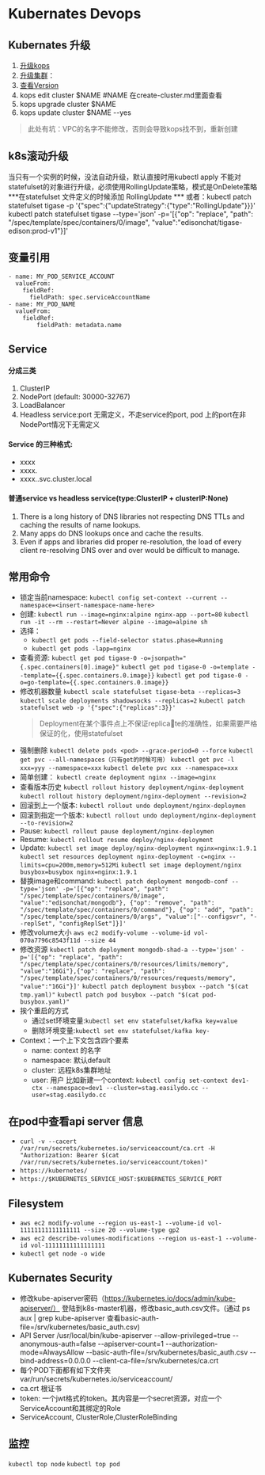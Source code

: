 # Kubernates Devops
## Kubernates 升级
1. [升级kops](https://github.com/kubernetes/kops)
2. [升级集群](https://github.com/kubernetes/kops/blob/master/docs/upgrade.md)：
3. [查看Version](https://github.com/kubernetes/kubernetes/blob/master/CHANGELOG.md)
4. kops edit cluster $NAME #NAME 在create-cluster.md里面查看
5. kops upgrade cluster $NAME
6. kops update cluster $NAME --yes
>此处有坑：VPC的名字不能修改，否则会导致kops找不到，重新创建

## k8s滚动升级
当只有一个实例的时候，没法自动升级，默认直接时用kubectl apply 不能对statefulset的对象进行升级，必须使用RollingUpdate策略，模式是OnDelete策略
***在statefulset 文件定义的时候添加 RollingUpdate ***
或者：kubectl patch statefulset tigase -p '{"spec":{"updateStrategy":{"type":"RollingUpdate"}}}'
kubectl patch statefulset tigase --type='json' -p='[{"op": "replace", "path": "/spec/template/spec/containers/0/image", "value":"edisonchat/tigase-edison:prod-v1"}]'

## 变量引用
```
- name: MY_POD_SERVICE_ACCOUNT
  valueFrom:
    fieldRef:
      fieldPath: spec.serviceAccountName
- name: MY_POD_NAME
  valueFrom:
    fieldRef:
        fieldPath: metadata.name
```
## Service 
#### 分成三类
1. ClusterIP
2. NodePort (default: 30000-32767)
3. LoadBalancer
4. Headless service:port 无需定义，不走service的port, pod 上的port在非NodePort情况下无需定义
#### Service 的三种格式:
- xxxx
- xxxx.<namespace>
- xxxx.<namespace>.svc.cluster.local
####  普通service vs headless service(type:ClusterIP + clusterIP:None) 
1. There is a long history of DNS libraries not respecting DNS TTLs and caching the results of name lookups.
2. Many apps do DNS lookups once and cache the results.
3. Even if apps and libraries did proper re-resolution, the load of every client re-resolving DNS over and over would be difficult to manage.

## 常用命令
- 锁定当前namespace:
    `kubectl config set-context --current --namespace=<insert-namespace-name-here>`
- 创建:
    `kubectl run --image=nginx:alpine nginx-app --port=80`
    `kubectl run -it --rm --restart=Never alpine --image=alpine sh`
- 选择：
  - `kubectl get pods --field-selector status.phase=Running`
  - `kubectl get pods -lapp=nginx`
- 查看资源:
    `kubectl get pod tigase-0 -o=jsonpath="{.spec.containers[0].image}"`
    `kubectl get pod tigase-0 -o=template --template={{.spec.containers.0.image}}`
    `kubectl get pod tigase-0 -o=go-template={{.spec.containers.0.image}}`
- 修改机器数量
    `kubectl scale statefulset tigase-beta --replicas=3`
    `kubectl scale deployments shadowsocks --replicas=2`
    `kubectl patch statefulset web -p '{"spec":{"replicas":3}}'`
    > Deployment在某个事件点上不保证replicate的准确性，如果需要严格保证的化，使用statefulset
- 强制删除
    `kubectl delete pods <pod> --grace-period=0 --force`
    `kubectl get pvc --all-namespaces（只有get的时候可用）`
    `kubectl get pvc -l xxx=yyy --namespace=xxx`
    `kubectl delete pvc xxx --namespace=xxx`
- 简单创建：
    `kubectl create deployment nginx --image=nginx`
- 查看版本历史
    `kubectl rollout history deployment/nginx-deployment`
    `kubectl rollout history deployment/nginx-deployment --revision=2`
- 回滚到上一个版本: 
    `kubectl rollout undo deployment/nginx-deploymen`
- 回滚到指定一个版本: 
    `kubectl rollout undo deployment/nginx-deployment --to-revision=2`
- Pause: 
    `kubectl rollout pause deployment/nginx-deploymen`
- Resume: 
    `kubectl rollout resume deploy/nginx-deployment`
- Update:
    `kubectl set image deploy/nginx-deployment nginx=nginx:1.9.1`
    `kubectl set resources deployment nginx-deployment -c=nginx --limits=cpu=200m,memory=512Mi`
    `kubectl set image deployment/nginx busybox=busybox nginx=nginx:1.9.1`
- 替换image和command: `kubectl patch deployment mongodb-conf --type='json' -p='[{"op": "replace", "path": "/spec/template/spec/containers/0/image", "value":"edisonchat/mongodb"}, {"op": "remove", "path": "/spec/template/spec/containers/0/command"}, {"op": "add", "path": "/spec/template/spec/containers/0/args", "value":["--configsvr", "--replSet", "configReplSet"]}]'`
- 修改volume大小
    `aws ec2 modify-volume --volume-id vol-070a7796c8543f11d --size 44` 
- 修改资源
    `kubectl patch deployment mongodb-shad-a --type='json' -p='[{"op": "replace", "path": "/spec/template/spec/containers/0/resources/limits/memory", "value":"16Gi"},{"op": "replace", "path": "/spec/template/spec/containers/0/resources/requests/memory", "value":"16Gi"}]'`
    `kubectl patch deployment busybox --patch "$(cat tmp.yaml)"`
    `kubectl patch pod busybox --patch "$(cat pod-busybox.yaml)"`
- 挨个重启的方式
    - 通过set环境变量:`kubectl set env statefulset/kafka key=value`
    - 删除环境变量:`kubectl set env statefulset/kafka key-`
- Context：一个上下文包含四个要素
    - name: context 的名字
    - namespace: 默认default 
    - cluster: 远程k8s集群地址
    - user: 用户
    比如新建一个context: `kubectl config set-context dev1-ctx --namespace=dev1 --cluster=stag.easilydo.cc --user=stag.easilydo.cc`
## 在pod中查看api server 信息
-  `curl -v --cacert /var/run/secrets/kubernetes.io/serviceaccount/ca.crt -H "Authorization: Bearer $(cat /var/run/secrets/kubernetes.io/serviceaccount/token)"`
- `https://kubernetes/`
- `https://$KUBERNETES_SERVICE_HOST:$KUBERNETES_SERVICE_PORT`

## Filesystem
- `aws ec2 modify-volume --region us-east-1 --volume-id vol-11111111111111111 --size 20 --volume-type gp2`
- `aws ec2 describe-volumes-modifications --region us-east-1 --volume-id vol-11111111111111111`
- `kubectl get node -o wide`

## Kubernates Security
- 修改kube-apiserver密码（https://kubernetes.io/docs/admin/kube-apiserver/）
登陆到k8s-master机器，修改basic_auth.csv文件。(通过 ps aux | grep kube-apiserver 查看basic-auth-file=/srv/kubernetes/basic_auth.csv)
- API Server
    /usr/local/bin/kube-apiserver 
    --allow-privileged=true 
    --anonymous-auth=false 
    --apiserver-count=1 
    --authorization-mode=AlwaysAllow --basic-auth-file=/srv/kubernetes/basic_auth.csv 
    --bind-address=0.0.0.0 
    --client-ca-file=/srv/kubernetes/ca.crt 
- 每个POD下面都有如下文件夹
var/run/secrets/kubernetes.io/serviceaccount/
- ca.crt 根证书
- token: 一个jwt格式的token。其内容是一个secret资源，对应一个ServiceAccount和其绑定的Role
- ServiceAccount, ClusterRole,ClusterRoleBinding
## 监控
`kubectl top node`
`kubectl top pod`
